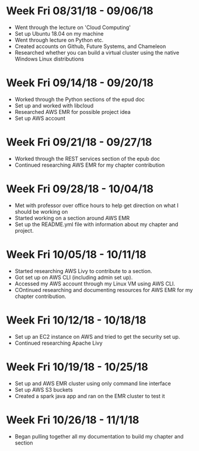 # Week Fri 08/31/18 - 09/06/18

* Went through the lecture on 'Cloud Computing'
* Set up Ubuntu 18.04 on my machine
* Went through lecture on Python etc.
* Created accounts on Github, Future Systems, and Chameleon
* Researched whether you can build a virtual cluster using the native Windows Linux distributions

# Week Fri 09/14/18 - 09/20/18

* Worked through the Python sections of the epud doc
* Set up and worked with libcloud
* Researched AWS EMR for possible project idea
* Set up AWS account

# Week Fri 09/21/18 - 09/27/18

* Worked through the REST services section of the epub doc
* Continued researching AWS EMR for my chapter contribution

# Week Fri 09/28/18 - 10/04/18

* Met with professor over office hours to help get direction on what I should be working on
* Started working on a section around AWS EMR
* Set up the README.yml file with information about my chapter and project.

# Week Fri 10/05/18 - 10/11/18

* Started researching AWS Livy to contribute to a section.
* Got set up on AWS CLI (including admin set up).
* Accessed my AWS account through my Linux VM using AWS CLI.
* COntinued researching and documenting resources for AWS EMR for my chapter contribution.

# Week Fri 10/12/18 - 10/18/18

* Set up an EC2 instance on AWS and tried to get the security set up.
* Continued researching Apache Livy

# Week Fri 10/19/18 - 10/25/18

* Set up and AWS EMR cluster using only command line interface
* Set up AWS S3 buckets
* Created a spark java app and ran on the EMR cluster to test it

# Week Fri 10/26/18 - 11/1/18

* Began pulling together all my documentation to build my chapter and section


